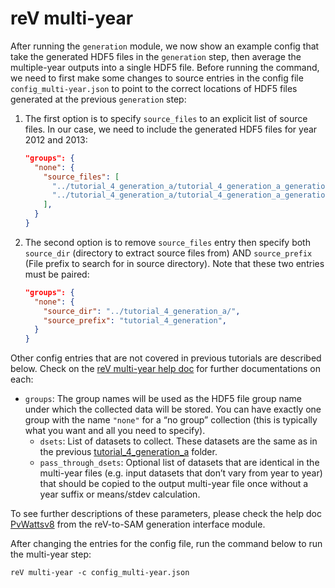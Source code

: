 reV multi-year
===

After running the `generation` module, we now show an example config that take the generated HDF5 files in the `generation` step, then average the multiple-year outputs into a single HDF5 file. Before running the command, we need to first make some changes to source entries in the config file `config_multi-year.json` to point to the correct locations of HDF5 files generated at the previous `generation` step: 

1) The first option is to specify `source_files` to an explicit list of source files. In our case, we need to include the generated HDF5 files for year 2012 and 2013: 

    ```json
    "groups": {
      "none": {
        "source_files": [
          "../tutorial_4_generation_a/tutorial_4_generation_a_generation_2012.h5", 
          "../tutorial_4_generation_a/tutorial_4_generation_a_generation_2013.h5"
        ],
      }
    }
    ```
       
2) The second option is to remove `source_files` entry then specify both `source_dir` (directory to extract source files from) AND `source_prefix` (File prefix to search for in source directory). Note that these two entries must be paired: 

    ```json
    "groups": {
      "none": {
        "source_dir": "../tutorial_4_generation_a/", 
        "source_prefix": "tutorial_4_generation",
      }
    }
    ```

Other config entries that are not covered in previous tutorials are described below. Check on the [reV multi-year help doc](https://nrel.github.io/reV/_cli/reV%20multi-year.html) for further documentations on each: 
- `groups`: The group names will be used as the HDF5 file group name under which the collected data will be stored. You can have exactly one group with the name `"none"` for a “no group” collection (this is typically what you want and all you need to specify).
    - `dsets`: List of datasets to collect. These datasets are the same as in the previous [tutorial_4_generation_a](../tutorial_04_generation_a/) folder. 
    - `pass_through_dsets`: Optional list of datasets that are identical in the multi-year files (e.g. input datasets that don’t vary from year to year) that should be copied to the output multi-year file once without a year suffix or means/stdev calculation. 

To see further descriptions of these parameters, please check the help doc [PvWattsv8](https://nrel.github.io/reV/_autosummary/reV.SAM.generation.PvWattsv8.html#reV.SAM.generation.PvWattsv8) from the reV-to-SAM generation interface module. 

After changing the entries for the config file, run the command below to run the multi-year step: 

```console
reV multi-year -c config_multi-year.json
```
